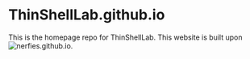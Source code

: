 # ThinShellLab.github.io
This is the homepage repo for ThinShellLab. This website is built upon ![nerfies.github.io](https://github.com/nerfies/nerfies.github.io).
